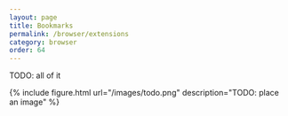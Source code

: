 ```yaml
---
layout: page
title: Bookmarks
permalink: /browser/extensions
category: browser
order: 64
---
```


TODO: all of it

{% include figure.html url="/images/todo.png" description="TODO: place an image" %}